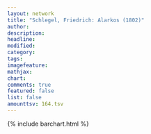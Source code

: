 ```yaml
---
layout: network
title: "Schlegel, Friedrich: Alarkos (1802)"
author:
description:
headline:
modified:
category:
tags:
imagefeature: 
mathjax: 
chart: 
comments: true
featured: false
list: false
amounttsv: 164.tsv
---
```

{% include barchart.html %}
